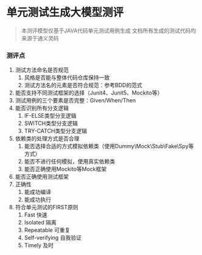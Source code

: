 # 单元测试生成大模型测评

> 本测评模型仅基于JAVA代码单元测试用例生成
> 文档所有生成的测试代码均来源于通义灵码

### 测评点
1. 测试方法命名是否规范
   1. 风格是否能与整体代码仓库保持一致
   2. 测试方法名的元素是否符合规范：参考BDD的范式
2. 能否支持不同测试框架的选择（Junit4、Junit5、Mockito等）
3. 测试用例的三个要素是否完整：Given/When/Then
4. 能否识别所有分支逻辑
   1. IF-ELSE类型分支逻辑
   2. SWITCH类型分支逻辑
   3. TRY-CATCH类型分支逻辑
5. 依赖类的处理方式是否合理
   1. 能否选择合适的方式模拟依赖类（使用Dummy\Mock\Stub\Fake\Spy等方式）
   2. 能否不进行任何模拟，使用真实依赖类
   3. 能否正确使用Mockito等Mock框架
6. 能否正确使用测试框架
7. 正确性
   1. 能成功编译
   2. 能成功执行
8. 符合单元测试的FIRST原则 
   1. Fast 快速 
   2. Isolated 隔离 
   3. Repeatable 可重复 
   4. Self-verifying 自我验证 
   5. Timely 及时

